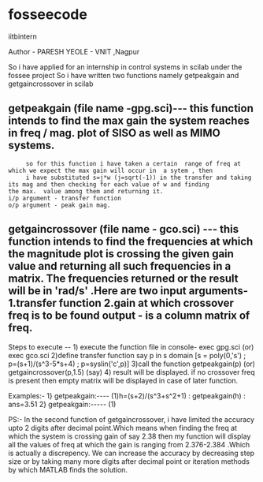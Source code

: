 # fosseecode


iitbintern


Author - PARESH YEOLE - VNIT ,Nagpur


 So i have applied for an internship in control systems in scilab under the fossee project
 So i have written two functions namely getpeakgain and getgaincrossover in scilab
 
 
 ## getpeakgain (file name -gpg.sci)--- this function intends to find the max gain the system reaches in freq / mag. plot of SISO as well       as MIMO systems.
         so for this function i have taken a certain  range of freq at which we expect the max gain will occur in  a sytem , then 
         i have substituted s=j*w (j=sqrt(-1)) in the transfer and taking its mag and then checking for each value of w and finding              the max.  value among them and returning it.                                                                                          i/p argument - transfer function                                                                                                         o/p argument - peak gain mag.
         
         
 ## getgaincrossover (file name - gco.sci) --- this function intends to find the frequencies at which the magnitude plot is crossing           the  given gain value and returning all such frequencies in a matrix. The frequencies returned or the result will be in               'rad/s' .Here are two input arguments-1.transfer function 2.gain at which crossover freq is to be found                                           output - is a column matrix of freq.
 
 Steps to execute --
       1) execute the function file in console- exec gpg.sci  (or) exec gco.sci
       2)define transfer function say p in s domain [s = poly(0,'s') ; p=(s+1)/(s^3-5*s+4) ; p=syslin('c',p)]
       3)call the function getpeakgain(p)   (or)  getgaincrossover(p,1.5) (say)
       4) result will be displayed. if no crossover freq is present then empty matrix will be displayed in case of later function.


Examples:- 1} getpeakgain:---- (1)h=(s+2)/(s^3+s^2+1) : getpeakgain(h) : ans=3.51
           2} getpeakgain:----- (1)



PS:-                                                                                                                                      In the second function of getgaincrossover, i have limited the accuracy upto 2 digits after decimal point.Which means when             finding the freq at which the system is crossing gain of say 2.38 then my function will display all the values of freq at which        the gain is ranging from 2.376-2.384 .Which is actually a discrepency. We can increase the accuracy by decreasing step size or          by taking many more digits after decimal point or iteration methods by which MATLAB finds the solution.   
